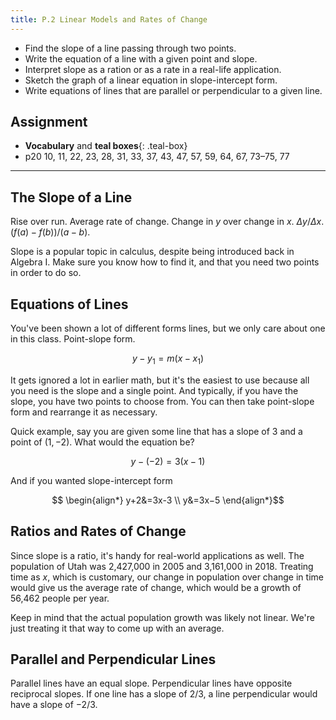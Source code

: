 ```yaml
---
title: P.2 Linear Models and Rates of Change
---
```


- Find the slope of a line passing through two points.
- Write the equation of a line with a given point and slope.
- Interpret slope as a ration or as a rate in a real-life application.
- Sketch the graph of a linear equation in slope-intercept form.
- Write equations of lines that are parallel or perpendicular to a given line.

## Assignment

- **Vocabulary** and **teal boxes**{: .teal-box}
- p20 10, 11, 22, 23, 28, 31, 33, 37, 43, 47, 57, 59, 64, 67, 73–75, 77

---

## The Slope of a Line

Rise over run. Average rate of change. Change in $y$ over change in $x$. $Δy/Δx$. $(f(a)−f(b))/(a−b)$.

Slope is a popular topic in calculus, despite being introduced back in Algebra I. Make sure you know how to find it, and that you need two points in order to do so.

## Equations of Lines

You've been shown a lot of different forms lines, but we only care about one in this class. Point-slope form.

$$ y−y_1=m(x−x_1) $$

It gets ignored a lot in earlier math, but it's the easiest to use because all you need is the slope and a single point. And typically, if you have the slope, you have two points to choose from. You can then take point-slope form and rearrange it as necessary.

Quick example, say you are given some line that has a slope of 3 and a point of $(1,−2)$. What would the equation be?

$$ y−(−2)=3(x−1) $$

And if you wanted slope-intercept form

$$ \begin{align*}
y+2&=3x-3 \\
   y&=3x−5
\end{align*}$$

## Ratios and Rates of Change

Since slope is a ratio, it's handy for real-world applications as well. The population of Utah was 2,427,000 in 2005 and 3,161,000 in 2018. Treating time as $x$, which is customary, our change in population over change in time would give us the average rate of change, which would be a growth of 56,462 people per year.

Keep in mind that the actual population growth was likely not linear. We're just treating it that way to come up with an average.

## Parallel and Perpendicular Lines

Parallel lines have an equal slope. Perpendicular lines have opposite reciprocal slopes. If one line has a slope of $2/3$, a line perpendicular would have a slope of $−2/3$.
